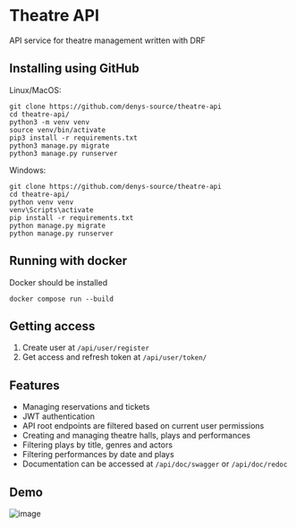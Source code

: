 # Theatre API

API service for theatre management written with DRF

## Installing using GitHub

Linux/MacOS:

```shell
git clone https://github.com/denys-source/theatre-api
cd theatre-api/
python3 -m venv venv
source venv/bin/activate
pip3 install -r requirements.txt
python3 manage.py migrate
python3 manage.py runserver
```

Windows:
```shell
git clone https://github.com/denys-source/theatre-api
cd theatre-api/
python venv venv
venv\Scripts\activate
pip install -r requirements.txt
python manage.py migrate
python manage.py runserver
```

## Running with docker

Docker should be installed
```shell
docker compose run --build
```

## Getting access
1. Create user at `/api/user/register`
2. Get access and refresh token at `/api/user/token/`

## Features

* Managing reservations and tickets
* JWT authentication
* API root endpoints are filtered based on current user permissions
* Creating and managing theatre halls, plays and performances
* Filtering plays by title, genres and actors
* Filtering performances by date and plays
* Documentation can be accessed at `/api/doc/swagger` or `/api/doc/redoc`

## Demo
![image](https://github.com/denys-source/theatre-api/assets/72623693/2717df91-194c-40c3-afc8-5070952020f8)
